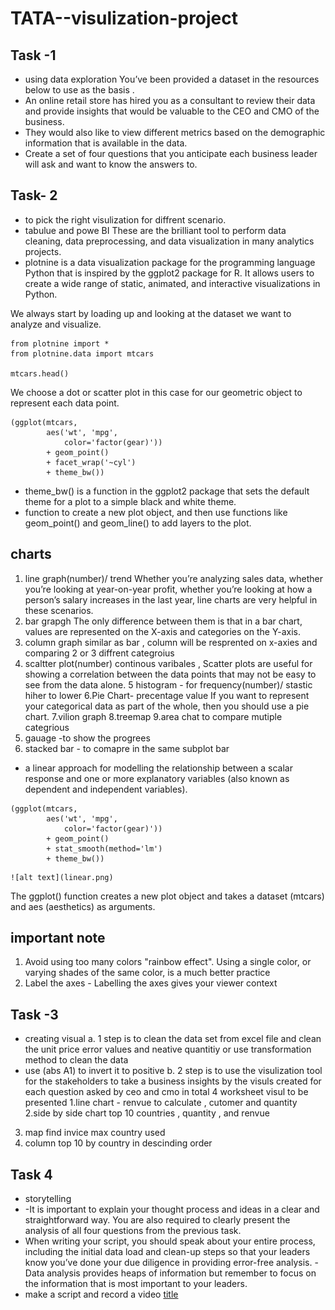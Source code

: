 # TATA--visulization-project

## Task -1 
- using data exploration You’ve been provided a dataset in the resources below to use as the basis .
- An online retail store has hired you as a consultant to review their data and provide insights that would be valuable to the CEO and CMO of the business. 
- They would also like to view different metrics based on the demographic information that is available in the data.
- Create a set of four questions that you anticipate each business leader will ask and want to know the answers to. 

## Task- 2
- to pick the right visulization for diffrent scenario.
- tabulue and powe BI These are the brilliant tool to perform data cleaning, data preprocessing, and data visualization in many analytics projects.
- plotnine is a data visualization package for the programming language Python that is inspired by the ggplot2 package for R. It allows users to create a wide range of static, animated, and interactive visualizations in Python.

We always start by loading up and looking at the dataset we want to analyze and visualize. 
```
from plotnine import *
from plotnine.data import mtcars

mtcars.head()
```
We choose a dot or scatter plot in this case for our geometric object to represent each data point.
```
(ggplot(mtcars, 
        aes('wt', 'mpg', 
            color='factor(gear)'))
        + geom_point() 
        + facet_wrap('~cyl') 
        + theme_bw())
```
* theme_bw() is a function in the ggplot2 package that sets the default theme for a plot to a simple black and white theme.
* function to create a new plot object, and then use functions like geom_point() and geom_line() to add layers to the plot.

## charts 
1. line graph(number)/ trend
 Whether you’re analyzing sales data, whether you’re looking at year-on-year profit, whether you’re looking at how a person’s salary increases in the last year, line charts are very helpful in these scenarios.
2. bar grapgh 
The only difference between them is that in a bar chart, values are represented on the X-axis and categories on the Y-axis.
3. column graph 
similar as bar , column will be resprented on x-axies and comparing 2 or 3 diffrent categroius 
4. scaltter plot(number)
continous varibales , Scatter plots are useful for showing a correlation between the data points that may not be easy to see from the data alone.
5 histogram - for frequency(number)/ stastic hiher to lower
6.Pie Chart- precentage value
If you want to represent your categorical data as part of the whole, then you should use a pie chart.
7.vilion graph
8.treemap
9.area chat to compare mutiple categrious 
10. gauage -to show the progrees 
11. stacked bar - to comapre in the same subplot bar
- a linear approach for modelling the relationship between a scalar response and one or more explanatory variables (also known as dependent and independent variables).
```
(ggplot(mtcars, 
        aes('wt', 'mpg', 
            color='factor(gear)'))
        + geom_point() 
        + stat_smooth(method='lm') 
        + theme_bw())
```
	![alt text](linear.png)
The ggplot() function creates a new plot object and takes a dataset (mtcars) and aes (aesthetics) as arguments. 
## important note 
1. Avoid using too many colors "rainbow effect".  Using a single color, or varying shades of the same color, is a much better practice
2. Label the axes - Labelling the axes gives your viewer context

## Task -3 
 - creating visual
a. 1 step is to clean the data set from excel file and clean the unit price error  values and neative quantitiy or use  transformation method to clean the data
- use (abs A1) to invert it to positive 
b. 2 step is to use the visulization tool for the stakeholders to take a business insights by the visuls created for each question asked by ceo and cmo in  total 4 worksheet visul to be presented 
1.line chart - renvue to calculate , cutomer and quantity  
2.side by side chart top 10 countries , quantity , and renvue 
3. map find invice max country used 
4. column top 10 by country in descinding order 

## Task 4
- storytelling
- -It is important to explain your thought process and ideas in a clear and straightforward way. You are also required to clearly present the analysis of all four questions from the previous task. 
- When writing your script, you should speak about your entire process, including the initial data load and clean-up steps so that your leaders know you’ve done your due diligence in providing error-free analysis. 
-Data analysis provides heaps of information but remember to focus on the information that is most important to your leaders.
- make a script and record a video 
[title](task3cleandata.xlsx)
